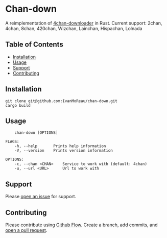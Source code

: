 # Chan-down

A reimplementation of [4chan-downloader](https://github.com/Exceen/4chan-downloader) in Rust.
Current support: 2chan, 4chan, 8chan, 420chan, Wizchan, Lainchan, Hispachan, Lolnada

## Table of Contents

- [Installation](#installation)
- [Usage](#usage)
- [Support](#support)
- [Contributing](#contributing)

## Installation

```console
git clone git@github.com:IvanMoReau/chan-down.git
cargo build
```

## Usage

```console
    chan-down [OPTIONS]

FLAGS:
    -h, --help       Prints help information
    -V, --version    Prints version information

OPTIONS:
    -c, --chan <CHAN>    Service to work with (default: 4chan)
    -u, --url <URL>      Url to work with
```

## Support

Please [open an issue](https://github.com/IvanMoReau/chan-down/issues/new) for support.

## Contributing

Please contribute using [Github Flow](https://guides.github.com/introduction/flow/). Create a branch, add commits, and [open a pull request](https://github.com/IvanMoReau/chan-down/compare/).
